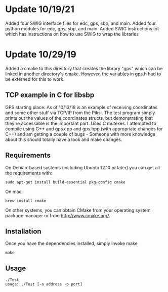 
# Update 10/19/21
Added four SWIG interface files for edc, gps, sbp, and main.
Added four python modules for edc, gps, sbp, and main.
Added SWIG instructions.txt which has instructions on how to use SWIG to wrap the libraries

# Update 10/29/19

Added a cmake to this directory that creates the library "gps" which can be linked in another directory's cmake. However, the variables in gps.h had to be externed for this to work.

## TCP example in C for libsbp

GPS starting place: As of 10/13/18 is an example of receiving coordinates and some other stuff via TCP/IP from the Piksi. The test program simply prints out the values of the coordinates structs, but demonstrating that they're accessable is the important part. Uses C mutexes. I attempted to compile using G++ and gps.cpp and gps.hpp (with appropriate changes for C++) and am getting a couple of bugs - Someone with more knowledge about this should totally have a look and make changes.

## Requirements

On Debian-based systems (including Ubuntu 12.10 or later) you can get all
the requirements with:

```shell
sudo apt-get install build-essential pkg-config cmake
```

On mac:

```shell
brew install cmake
```

On other systems, you can obtain CMake from your operating system
package manager or from http://www.cmake.org/.

## Installation

Once you have the dependencies installed, simply invoke make

```shell
make
```

## Usage

```shell
./Test
usage: ./Test [-a address -p port]
```
